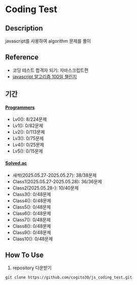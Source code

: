 # Coding Test

## Description
javascript를 사용하여 algorithm 문제를 풀이

## Reference
- 코딩 테스트 합격자 되기: 자바스크립트편
- [javascript 알고리즘 100일 챌린지](https://www.youtube.com/playlist?list=PLkfUwwo13dlWZxOdbvMhkzhAowaiEjuGS)

## 기간
#### [Programmers](https://school.programmers.co.kr/learn/challenges?order=recent)
- Lv0(): 8/224문제
- Lv1(): 0/82문제
- Lv2(): 0/113문제
- Lv3(): 0/75문제
- Lv4(): 0/25문제
- Lv5(): 0/15문제

#### [Solved.ac](https://solved.ac/class)
- 새싹(2025.05.27-2025.05.27): 38/38문제
- Class1(2025.05.27-2025.05.28): 36/36문제
- Class2(2025.05.28-): 10/40문제
- Class3(): 0/48문제
- Class4(): 0/48문제
- Class5(): 0/48문제
- Class6(): 0/48문제
- Class7(): 0/48문제
- Class8(): 0/48문제
- Class9(): 0/48문제
- Class10(): 0/48문제

## How To Use
1) repository 다운받기
```
git clone https://github.com/cogito30/js_coding_test.git
```
